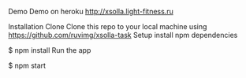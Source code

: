 Demo
Demo on heroku http://xsolla.light-fitness.ru

Installation
Clone
Clone this repo to your local machine using https://github.com/ruvimg/xsolla-task
Setup
install npm dependencies

$ npm install
Run the app

$ npm start